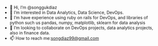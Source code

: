 - 👋 Hi, I’m @songgukdiaz
- 👀 I’m interested in Data Analytics, Data Science, DevOps.
- 🌱 I’m have experience using ruby on rails for DevOps, and libraries of python such us pandas, numpy, matplotlib, sklearn for data analysis
- 💞️ I’m looking to collaborate on DevOps projects, data analytics projects, also in finance data.
- 📫 How to reach me:songdiaz99@gmail.com

<!---
songgukdiaz/songgukdiaz is a ✨ special ✨ repository because its `README.md` (this file) appears on your GitHub profile.
You can click the Preview link to take a look at your changes.
--->
